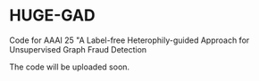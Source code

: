# HUGE-GAD
Code for AAAI 25 "A Label-free Heterophily-guided Approach for Unsupervised Graph Fraud Detection

The code will be uploaded soon. 
